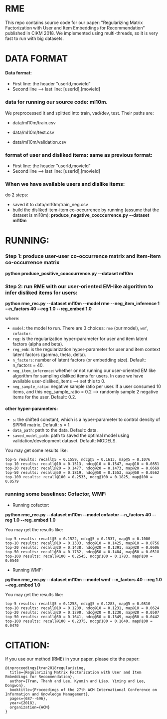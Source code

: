 # RME

This repo contains source code for our paper: "Regularizing Matrix Factorization with User and Item Embeddings for Recommendation" published in CIKM 2018. We implemented using multi-threads, so it is very fast to run with big datasets.

# DATA FORMAT 


#### Data format:
- First line: the header "userId,movieId"
- Second line --> last line: [userId],[movieId]

### data for running our source code: ml10m.
We preprocessed it and splitted into train, vad/dev, test. Their paths are:

- data/ml10m/train.csv

- data/ml10m/test.csv

- data/ml10m/validation.csv

### format of user and disliked items: same as previous format: 
- First line: the header "userId,movieId"
- Second line --> last line: [userId],[movieId]

### When we have available users and dislike items:
do 2 steps:
- saved it to data/ml10m/train_neg.csv
- build the disliked item-item co-occurrence by running (assume that the dataset is ml10m):
**produce_negative_cooccurrence.py --dataset ml10m**


# RUNNING:
### Step 1: produce user-user co-occurrence matrix and item-item co-occurrence matrix
**python produce_positive_cooccurrence.py --dataset ml10m**

### Step 2: run RME with our user-oriented EM-like algorithm to infer disliked items for users:
**python rme_rec.py --dataset ml10m --model rme --neg_item_inference 1 --n_factors 40 --reg 1.0 --reg_embed 1.0**

where:
- <code>model</code>: the model to run. There are 3 choices: <code>rme</code> (our model), <code>wmf</code>, <code>cofactor</code>.
- <code>reg</code>: is the regularization hyper-parameter for user and item latent factors (alpha and beta).
- <code>reg_emb</code>: is the regularization hyper-parameter for user and item context latent factors (gamma, theta, delta).
- <code>n_factors</code>: number of latent factors (or embedding size). Default: n_factors = 40.
- <code>neg_item_inference</code>: whether or not running our user-oriented EM like algorithm for sampling disliked items for users. In case we have available user-disliked_items --> set this to 0.
- <code>neg_sample_ratio</code>: negative sample ratio per user. If a user consumed 10 items, and this neg_sample_ratio = 0.2 --> randomly sample 2 negative items for the user. Default: 0.2.

#### other hyper-parameters:
- <code>s</code>: the shifted constant, which is a hyper-parameter to control density of SPPMI matrix. Default: s = 1.
- <code>data_path</code>: path to the data. Default: data.
- <code>saved_model_path</code>: path to saved the optimal model using validation/development dataset. Default: MODELS.

You may get some results like:
```
top-5 results: recall@5 = 0.1559, ndcg@5 = 0.1613, map@5 = 0.1076
top-10 results: recall@10 = 0.1513, ndcg@10 = 0.1547, map@10 = 0.0851
top-20 results: recall@20 = 0.1477, ndcg@20 = 0.1473, map@20 = 0.0669
top-50 results: recall@50 = 0.1819, ndcg@50 = 0.1553, map@50 = 0.0562
top-100 results: recall@100 = 0.2533, ndcg@100 = 0.1825, map@100 = 0.0579
```

### running some baselines: Cofactor, WMF:
- Running cofactor:

**python rme_rec.py --dataset ml10m --model cofactor --n_factors 40 --reg 1.0 --reg_embed 1.0**

You may get the results like:
```
top-5 results: recall@5 = 0.1522, ndcg@5 = 0.1537, map@5 = 0.1000
top-10 results: recall@10 = 0.1383, ndcg@10 = 0.1425, map@10 = 0.0756
top-20 results: recall@20 = 0.1438, ndcg@20 = 0.1391, map@20 = 0.0606
top-50 results: recall@50 = 0.1762, ndcg@50 = 0.1484, map@50 = 0.0518
top-100 results: recall@100 = 0.2545, ndcg@100 = 0.1783, map@100 = 0.0540
```
- Running WMF:

**python rme_rec.py --dataset ml10m --model wmf --n_factors 40 --reg 1.0 --reg_embed 1.0**

You may get the results like:
```
top-5 results: recall@5 = 0.1258, ndcg@5 = 0.1283, map@5 = 0.0810
top-10 results: recall@10 = 0.1209, ndcg@10 = 0.1231, map@10 = 0.0624
top-20 results: recall@20 = 0.1290, ndcg@20 = 0.1230, map@20 = 0.0507
top-50 results: recall@50 = 0.1641, ndcg@50 = 0.1349, map@50 = 0.0442
top-100 results: recall@100 = 0.2375, ndcg@100 = 0.1640, map@100 = 0.0470
```


# CITATION:

If you use our method (RME) in your paper, please cite the paper:

```
@inproceedings{tran2018regularizing,
  title={Regularizing Matrix Factorization with User and Item Embeddings for Recommendation},
  author={Tran, Thanh and Lee, Kyumin and Liao, Yiming and Lee, Dongwon},
  booktitle={Proceedings of the 27th ACM International Conference on Information and Knowledge Management},
  pages={687--696},
  year={2018},
  organization={ACM}
}
```



